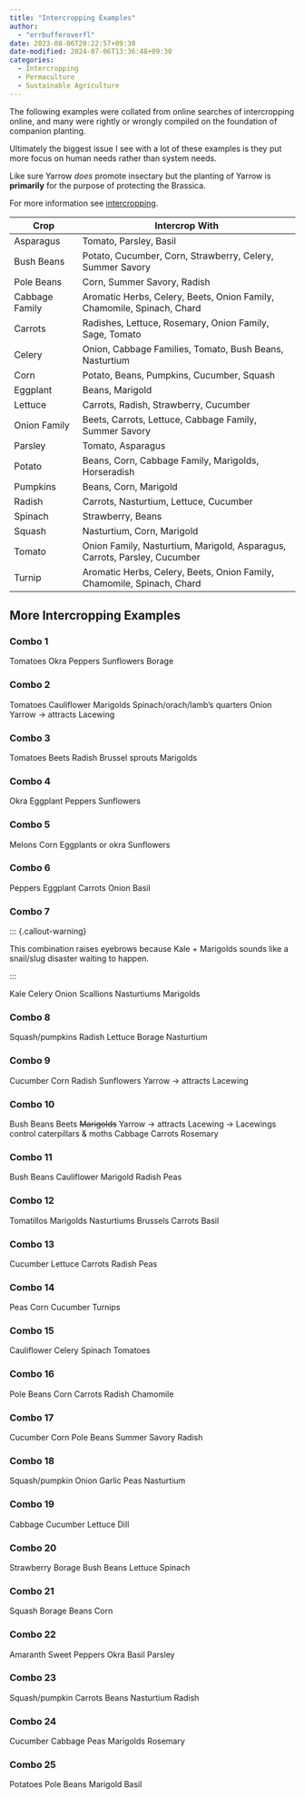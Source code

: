 ```yaml
---
title: "Intercropping Examples"
author:
  - "errbufferoverfl"
date: 2023-08-06T20:22:57+09:30
date-modified: 2024-07-06T13:36:48+09:30
categories:
  - Intercropping
  - Permaculture
  - Sustainable Agriculture
---
```


The following examples were collated from online searches of intercropping online, and many were rightly or wrongly compiled on the foundation of companion planting.

Ultimately the biggest issue I see with a lot of these examples is they put more focus on human needs rather than system needs. 

Like sure Yarrow *does* promote insectary but the planting of Yarrow is **primarily** for the purpose of protecting the Brassica.

For more information see [intercropping](intercropping.md).

|**Crop**|**Intercrop With**|
|---|---|
|Asparagus|Tomato, Parsley, Basil|
|Bush Beans|Potato, Cucumber, Corn, Strawberry, Celery, Summer Savory|
|Pole Beans|Corn, Summer Savory, Radish|
|Cabbage Family|Aromatic Herbs, Celery, Beets, Onion Family, Chamomile, Spinach, Chard|
|Carrots|Radishes, Lettuce, Rosemary, Onion Family, Sage, Tomato|
|Celery|Onion, Cabbage Families, Tomato, Bush Beans, Nasturtium|
|Corn|Potato, Beans, Pumpkins, Cucumber, Squash|
|Eggplant|Beans, Marigold|
|Lettuce|Carrots, Radish, Strawberry, Cucumber|
|Onion Family|Beets, Carrots, Lettuce, Cabbage Family, Summer Savory|
|Parsley|Tomato, Asparagus|
|Potato|Beans, Corn, Cabbage Family, Marigolds, Horseradish|
|Pumpkins|Beans, Corn, Marigold|
|Radish|Carrots, Nasturtium, Lettuce, Cucumber|
|Spinach|Strawberry, Beans|
|Squash|Nasturtium, Corn, Marigold|
|Tomato|Onion Family, Nasturtium, Marigold, Asparagus, Carrots, Parsley, Cucumber|
|Turnip|Aromatic Herbs, Celery, Beets, Onion Family, Chamomile, Spinach, Chard|

## More Intercropping Examples

### Combo 1

Tomatoes
Okra
Peppers
Sunflowers
Borage

### Combo 2

Tomatoes
Cauliflower
Marigolds
Spinach/orach/lamb’s quarters
Onion
Yarrow → attracts Lacewing

### Combo 3

Tomatoes
Beets
Radish
Brussel sprouts
Marigolds

### Combo 4

Okra
Eggplant
Peppers
Sunflowers

### Combo 5

Melons
Corn
Eggplants or okra
Sunflowers

### Combo 6

Peppers
Eggplant
Carrots
Onion
Basil

### Combo 7

::: {.callout-warning}

This combination raises eyebrows because Kale + Marigolds sounds like a snail/slug disaster waiting to happen.

:::

Kale
Celery
Onion
Scallions
Nasturtiums
Marigolds


### Combo 8

Squash/pumpkins
Radish
Lettuce
Borage
Nasturtium

### Combo 9

Cucumber
Corn
Radish
Sunflowers
Yarrow → attracts Lacewing

### Combo 10

Bush Beans
Beets
~~Marigolds~~
Yarrow → attracts Lacewing → Lacewings control caterpillars & moths 
Cabbage
Carrots
Rosemary

### Combo 11

Bush Beans
Cauliflower
Marigold
Radish
Peas

### Combo 12

Tomatillos
Marigolds
Nasturtiums
Brussels
Carrots
Basil

### Combo 13

Cucumber
Lettuce
Carrots
Radish
Peas

### Combo 14

Peas
Corn
Cucumber
Turnips

### Combo 15

Cauliflower
Celery
Spinach
Tomatoes

### Combo 16

Pole Beans
Corn
Carrots
Radish
Chamomile

### Combo 17

Cucumber
Corn
Pole Beans
Summer Savory
Radish

### Combo 18

Squash/pumpkin
Onion
Garlic
Peas
Nasturtium

### Combo 19

Cabbage
Cucumber
Lettuce
Dill

### Combo 20

Strawberry
Borage
Bush Beans
Lettuce
Spinach

### Combo 21

Squash
Borage
Beans
Corn

### Combo 22

Amaranth
Sweet Peppers
Okra
Basil
Parsley

### Combo 23

Squash/pumpkin
Carrots
Beans
Nasturtium
Radish

### Combo 24

Cucumber
Cabbage
Peas
Marigolds
Rosemary

### Combo 25

Potatoes
Pole Beans
Marigold
Basil
